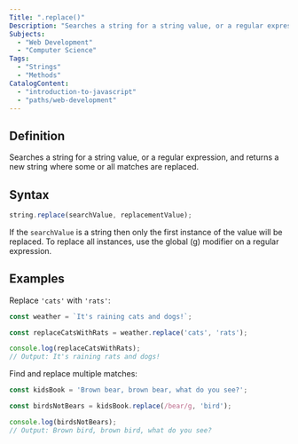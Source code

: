 ```yaml
---
Title: ".replace()"
Description: "Searches a string for a string value, or a regular expression, and returns a new string where some or all matches are replaced."
Subjects:
  - "Web Development"
  - "Computer Science"
Tags:
  - "Strings"
  - "Methods"
CatalogContent:
  - "introduction-to-javascript"
  - "paths/web-development"
---
```


## Definition

Searches a string for a string value, or a regular expression, and returns a new string where some or all matches are replaced.

## Syntax

```js
string.replace(searchValue, replacementValue);
```

If the `searchValue` is a string then only the first instance of the value will be replaced. To replace all instances, use the global (g) modifier on a regular expression.

## Examples

Replace `'cats'` with `'rats'`:

```js
const weather = `It's raining cats and dogs!`;

const replaceCatsWithRats = weather.replace('cats', 'rats');

console.log(replaceCatsWithRats);
// Output: It's raining rats and dogs!
```

Find and replace multiple matches:

```js
const kidsBook = 'Brown bear, brown bear, what do you see?';

const birdsNotBears = kidsBook.replace(/bear/g, 'bird');

console.log(birdsNotBears);
// Output: Brown bird, brown bird, what do you see?
```

